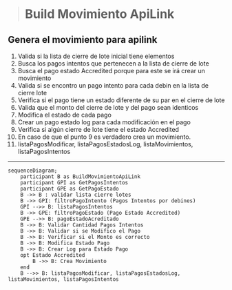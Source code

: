 > # Build Movimiento ApiLink

## Genera el movimiento para apilink
1. Valida si la lista de cierre de lote inicial tiene elementos
2. Busca los pagos intentos que pertenecen a la lista de cierre de lote
3. Busca el pago estado Accredited porque para este se irá crear un movimiento
4. Valida si se encontro un pago intento para cada debin en la lista de cierre lote
5. Verifica si el pago tiene un estado diferente de su par en el cierre de lote
6. Valida que el monto del cierre de lote y del pago sean identicos
7. Modifica el estado de cada pago
8. Crear un pago estado log para cada modificación en el pago
9. Verifica si algún cierre de lote tiene el estado Accredited
10. En caso de que el punto 9 es verdadero crea un movimiento.
11. listaPagosModificar, listaPagosEstadosLog, listaMovimientos, listaPagosIntentos
***


```mermaid
sequenceDiagram;
    participant B as BuildMovimientoApiLink
    participant GPI as GetPagosIntentos
    participant GPE as GetPagoEstado
    B ->> B : validar lista cierre lotes
    B ->> GPI: filtroPagoIntento (Pagos Intentos por debines)
    GPI -->> B: listaPagosIntentos 
    B ->> GPE: filtroPagoEstado (Pago Estado Accredited)
    GPE -->> B: pagoEstadoAcreditado
    B ->> B: Validar Cantidad Pagos Intentos
    B ->> B: Validar si se Modifico el Pago
    B ->> B: Verificar si el Monto es correcto
    B ->> B: Modifica Estado Pago
    B ->> B: Crear Log para Estado Pago
    opt Estado Accredited 
        B ->> B: Crea Movimiento
    end
    B -->> B: listaPagosModificar, listaPagosEstadosLog, listaMovimientos, listaPagosIntentos
```



